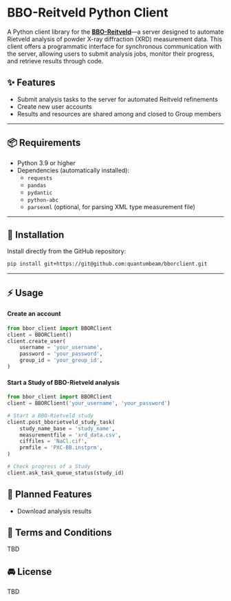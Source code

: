 
# BBO-Reitveld Python Client

A Python client library for the **[BBO-Reitveld](https://app.bborietveld.quantumbeam.org)**—a server designed to automate Rietveld analysis of powder X-ray diffraction (XRD) measurement data. This client offers a programmatic interface for synchronous communication with the server, allowing users to submit analysis jobs, monitor their progress, and retrieve results through code.


## ✨ Features

- Submit analysis tasks to the server for automated Reitveld refinements
- Create new user accounts
- Results and resources are shared among and closed to Group members


---

## 📦 Requirements

- Python 3.9 or higher
- Dependencies (automatically installed):
  - `requests`
  - `pandas`
  - `pydantic`
  - `python-abc`
  - `parsexml` (optional, for parsing XML type measurement file)

---

## 🚀 Installation

Install directly from the GitHub repository:

```bash
pip install git+https://git@github.com:quantumbeam/bborclient.git
```

---

## ⚡ Usage
#### Create an account
```Python
from bbor_client import BBORClient
client = BBORClient()
client.create_user(
    username = 'your_username',
    password = 'your_password',
    group_id = 'your_group_id',
)
```

#### Start a Study of BBO-Rietveld analysis
```Python
from bbor_client import BBORClient
client = BBORClient('your_username', 'your_password')

# Start a BBO-Rietveld study
client.post_bborietveld_study_task(
    study_name_base = 'study_name',
    measurementfile = 'xrd_data.csv',
    ciffiles = 'NaCl.cif',
    prmfile = 'PXC-BB.instprm',
)

# Check progress of a Study
client.ask_task_queue_status(study_id)
```

<!-- #### Get results of analyses

```Python
from bbor_client import BBORClient
client = BBORClient('your_username', 'your_password')

# Get a result of a Study
client.get_study(study_id)

# Get a list of Study IDs of your group
client.find_study()

# Get a list of Study IDs you performed
client.find_study()

``` -->


<!-- ## 🧪 API Reference

| Method | Description |
|--------|-------------|
| `register(username, password)` | Create a new user account |
| `login(username, password)` | Authenticate and store token |
| `submit_analysis(file_path)` | Submit an XRD file for analysis |
| `check_progress(job_id)` | Check the status of a submitted job |
| `download_results(job_id, output_dir)` | Download results to a local directory |
--- -->


## 🌈 Planned Features
- Download analysis results






<!-- ## 🤝 Contributing

Contributions are welcome! Please open an issue or submit a pull request.

--- -->

## 📄 Terms and Conditions
TBD

## 🚘️ License

TBD
